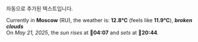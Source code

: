 
자동으로 추가된 텍스트입니다.

<!--START_SECTION:weather:moscow-->
Currently in **Moscow** (RU), the weather is: **12.8°C** (feels like **11.9°C**), ***broken clouds***<br/>
On *May 21, 2025*, the *sun rises* at 🌅**04:07** and *sets* at 🌇**20:44**.
<!--END_SECTION:weather-->
